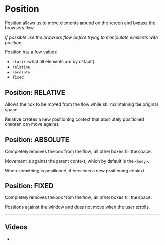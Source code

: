# Position

Position allows us to move elements around on the screen and bypass the browsers flow.

*If possible use the browsers flow before trying to manipulate elements with position.*

Position has a few values:

- `static` (what all elements are by default)
- `relative`
- `absolute`
- `fixed`

## Position: RELATIVE

Allows the box to be moved from the flow while still maintaining the original space.

Relative creates a new positioning context that absolutely positioned children can move against.

## Position: ABSOLUTE

Completely removes the box from the flow; all other boxes fill the space.

Movement is against the parent context, which by default is the `<body>`.

When something is positioned, it becomes a new positioning context.

## Position: FIXED

Completely removes the box from the flow; all other boxes fill the space.

Positions against the window and does not move when the user scrolls.

---

## Videos

-
